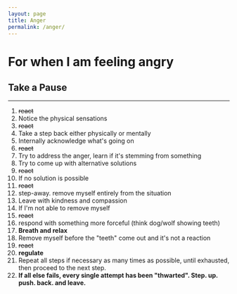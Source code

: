 ```yaml
---
layout: page
title: Anger
permalink: /anger/
---
```

# For when I am feeling angry 
## Take a Pause
---
1. ~~react~~
2. Notice the physical sensations
3. ~~react~~
4. Take a step back either physically or mentally
5. Internally acknowledge what's going on
6. ~~react~~
7. Try to address the anger, learn if it's stemming from something
8. Try to come up with alternative solutions
9. ~~react~~
10. If no solution is possible
11. ~~react~~
12. step-away. remove myself entirely from the situation
13. Leave with kindness and compassion
14. If I'm not able to remove myself
15. ~~react~~
16. respond with something more forceful (think dog/wolf showing teeth)
17. **Breath and relax**
18. Remove myself before the "teeth" come out and it's not a reaction
19. ~~react~~
20. **regulate**
21. Repeat all steps if necessary as many times as possible, until exhausted, then proceed to the next step.
22. **If all else fails, every single attempt has been "thwarted". Step. up. push. back. and leave.**
